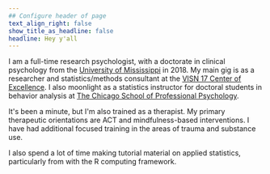 ```yaml
---
## Configure header of page
text_align_right: false
show_title_as_headline: false
headline: Hey y'all
---
```


<!-- this is a subheadline -->
I am a full-time research psychologist, with a doctorate in clinical psychology from the [University of Mississippi](https://psychology.olemiss.edu/) in 2018. My main gig is as a researcher and statistics/methods consultant at the [VISN 17 Center of Excellence](https://www.mirecc.va.gov/visn17/). I also moonlight as a statistics instructor for doctoral students in behavior analysis at [The Chicago School of Professional Psychology](https://www.thechicagoschool.edu/learn/los-angeles/?utm_campus=105).

It's been a minute, but I'm also trained as a therapist. My primary therapeutic orientations are ACT and mindfulness-based interventions. I have had additional focused training in the areas of trauma and substance use.

I also spend a lot of time making tutorial material on applied statistics, particularly from with the R computing framework.